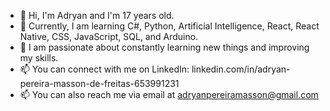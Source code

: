- 👋 Hi, I'm Adryan and I'm 17 years old.
- 🌱 Currently, I am learning C#, Python, Artificial Intelligence, React, React Native, CSS, JavaScript, SQL, and Arduino.
- 💞️ I am passionate about constantly learning new things and improving my skills.
- 📫 You can connect with me on LinkedIn: linkedin.com/in/adryan-pereira-masson-de-freitas-653991231
- 📫 You can also reach me via email at adryanpereiramasson@gmail.com

